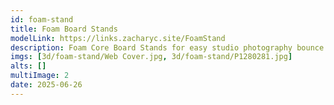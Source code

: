 ```yaml
---
id: foam-stand
title: Foam Board Stands
modelLink: https://links.zacharyc.site/FoamStand
description: Foam Core Board Stands for easy studio photography bounce lighting.
imgs: [3d/foam-stand/Web Cover.jpg, 3d/foam-stand/P1280281.jpg]
alts: []
multiImage: 2
date: 2025-06-26
---
```

